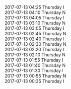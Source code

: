 2017-07-13 04:25 Thursday  I  
2017-07-13 04:10 Thursday  N  
2017-07-13 04:05 Thursday  I  
2017-07-13 03:10 Thursday  N  
2017-07-13 03:05 Thursday  I  
2017-07-13 02:45 Thursday  N  
2017-07-13 02:40 Thursday  I  
2017-07-13 02:30 Thursday  N  
2017-07-13 02:20 Thursday  I  
2017-07-13 02:10 Thursday  N  
2017-07-13 01:55 Thursday  I  
2017-07-13 01:40 Thursday  N  
2017-07-13 01:30 Thursday  I  
2017-07-13 00:55 Thursday  N  
2017-07-13 00:35 Thursday  I  
